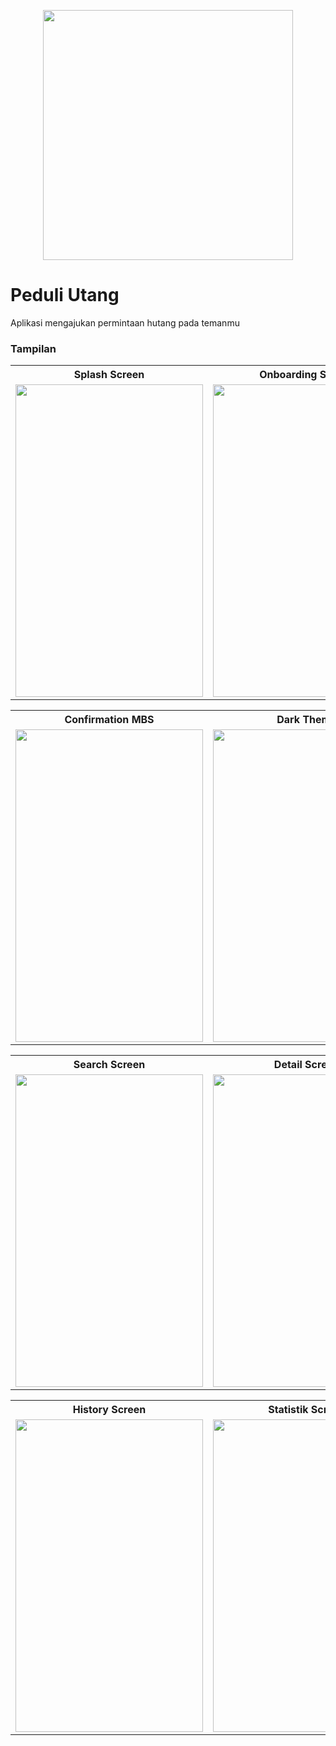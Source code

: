 <p align="center">
  <img src="https://github.com/zgramming/Peduli-Utang/blob/master/screenshot/banner-github.png" height="400">
</p>


# Peduli Utang

Aplikasi mengajukan permintaan hutang pada temanmu


### Tampilan
 <table>
  <tr align="center">
    <th>Splash Screen</th>
    <th>Onboarding Screen</th>
    <th>Login Screen</th>
  </tr>
   
   <tr align="center">
      <td><img src="https://github.com/zgramming/Peduli-Utang/blob/master/screenshot/1_splash_screen.PNG" height="500" width="300"></td>
      <td><img src="https://github.com/zgramming/Peduli-Utang/blob/master/screenshot/2_onboarding_screen.PNG" height="500" width="300"></td>
      <td><img src="https://github.com/zgramming/Peduli-Utang/blob/master/screenshot/3_login_screen.PNG" height="500" width="300"></td>
   </tr>
 </table>

<table>
  <tr align="center">
    <th>Confirmation MBS</th>
    <th>Dark Theme</th>
    <th>Add Utang Screen</th>
  </tr>
  <tr align="center">
      <td><img src="https://github.com/zgramming/Peduli-Utang/blob/master/screenshot/4_confirmation_mbs.PNG" height="500" width="300"></td>
      <td><img src="https://github.com/zgramming/Peduli-Utang/blob/master/screenshot/5_dark_theme.PNG" height="500" width="300"></td>
      <td><img src="https://github.com/zgramming/Peduli-Utang/blob/master/screenshot/6_add_utang_screen.PNG" height="500" width="300"></td>
   </tr>
</table>

<table>
  <tr align="center">
    <th>Search Screen</th>
    <th>Detail Screen</th>
    <th>Signature Screen</th>
  </tr>
  <tr align="center">
      <td><img src="https://github.com/zgramming/Peduli-Utang/blob/master/screenshot/7_search_screen.PNG" height="500" width="300"></td>
      <td><img src="https://github.com/zgramming/Peduli-Utang/blob/master/screenshot/8_detail_screen.PNG" height="500" width="300"></td>
      <td><img src="https://github.com/zgramming/Peduli-Utang/blob/master/screenshot/9_signature_screen.PNG" height="500" width="300"></td>
   </tr>
</table>

<table>
  <tr align="center">
    <th>History Screen</th>
    <th>Statistik Screen</th>
  </tr>
  <tr align="center">
      <td><img src="https://github.com/zgramming/Peduli-Utang/blob/master/screenshot/10_history_screen.PNG" height="500" width="300"></td>
      <td><img src="https://github.com/zgramming/Peduli-Utang/blob/master/screenshot/11_statistic_screen.PNG" height="500" width="300"></td>
   </tr>
</table>
